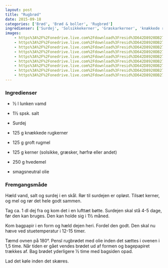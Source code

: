 ```yaml
---
layout: post
title: "Rugbrød"
date: 2015-09-18
categories: ['Brød', 'Brød & boller', 'Rugbrød']
ingredienser: ['Surdej', 'Solsikkekerner', 'Græskarkerner', 'knækkede rugkerner', 'Rugmel']
images:
    - https%3A%2F%2Fonedrive.live.com%2Fdownload%3Fresid%3D642D8920DB2784EE!180120
    - https%3A%2F%2Fonedrive.live.com%2Fdownload%3Fresid%3D642D8920DB2784EE!180128
    - https%3A%2F%2Fonedrive.live.com%2Fdownload%3Fresid%3D642D8920DB2784EE!180131
    - https%3A%2F%2Fonedrive.live.com%2Fdownload%3Fresid%3D642D8920DB2784EE!180135
    - https%3A%2F%2Fonedrive.live.com%2Fdownload%3Fresid%3D642D8920DB2784EE!180136
    - https%3A%2F%2Fonedrive.live.com%2Fdownload%3Fresid%3D642D8920DB2784EE!180137
    - https%3A%2F%2Fonedrive.live.com%2Fdownload%3Fresid%3D642D8920DB2784EE!180145
    - https%3A%2F%2Fonedrive.live.com%2Fdownload%3Fresid%3D642D8920DB2784EE!180118
    - https%3A%2F%2Fonedrive.live.com%2Fdownload%3Fresid%3D642D8920DB2784EE!180141
---
```


### Ingredienser
-   ½ l lunken vamd
-   1½ spsk. salt
-   Surdej
-   125 g knækkede rugkerner
-   125 g groft rugmel
-   125 g kerner (solsikke, græsker, hørfrø eller andet)
-   250 g hvedemel

-   smagsneutral olie

### Fremgangsmåde
Hæld vand, salt og surdej i en skål. Rør til surdejen er opløst. Tilsæt kerner, og mel og rør det hele godt sammen.

Tag ca. 1 dl dej fra og kom det i en lufttæt bøtte. Surdejen skal stå 4-5 dage, før den kan bruges. Den kan holde sig i 1½ måned.

Kom bagpapir i en form og hæld dejen heri. Fordel den godt. Den skal nu hæve ved stuetemperatur i 12-15 timer.

Tæmd ovnen på 180&deg;. Pensl rugbrødet med olie inden det sættes i ovenen i 1,5 time. Når tiden er gået vendes brødet ud af formen og bagepapiret trækkes af. Bag brødet yderligere ½ time med bagsiden opad.

Lad det køle inden det skæres.
